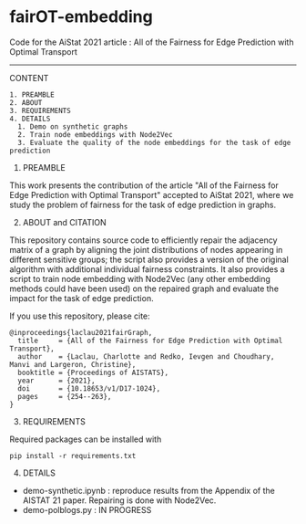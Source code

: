 # fairOT-embedding
Code for the AiStat 2021 article : All of the Fairness for Edge Prediction with Optimal Transport

-------------------------------------------------------------------------------------------------
      
CONTENT

	1. PREAMBLE
	2. ABOUT
	3. REQUIREMENTS
	4. DETAILS
	  1. Demo on synthetic graphs
	  2. Train node embeddings with Node2Vec 
	  3. Evaluate the quality of the node embeddings for the task of edge prediction

  
  1. PREAMBLE
  
This work  presents the contribution of the article 
"All of the Fairness for Edge Prediction with Optimal Transport" accepted to AiStat 2021, where we study the problem of fairness for the task of edge prediction in graphs. 

  2. ABOUT and CITATION 
 
This repository contains source code to efficiently repair the adjacency matrix of a graph by aligning the joint distributions of nodes appearing in different sensitive groups; the script also provides a version of the original algorithm with additional individual fairness constraints. It also provides a script to train node embedding with Node2Vec (any other embedding methods could have been used) on the repaired graph and evaluate the impact for the task of edge prediction. 
  

If you use this repository, please cite:

	@inproceedings{laclau2021fairGraph,
	  title     = {All of the Fairness for Edge Prediction with Optimal Transport},
	  author    = {Laclau, Charlotte and Redko, Ievgen and Choudhary, Manvi and Largeron, Christine},
	  booktitle = {Proceedings of AISTATS},
	  year      = {2021},
	  doi       = {10.18653/v1/D17-1024},
	  pages     = {254--263},
	}
  
  3. REQUIREMENTS
  
  Required packages can be installed with 
  
  ```
  pip install -r requirements.txt
  ```
  
  4. DETAILS
  
  * demo-synthetic.ipynb : reproduce results from the Appendix of the AISTAT 21 paper. Repairing is done with Node2Vec. 
  * demo-polblogs.py : IN PROGRESS 
  
  
